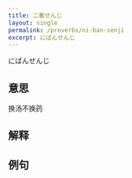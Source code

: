 ```yaml
---
title: 二番せんじ
layout: single
permalink: /proverbs/ni-ban-senji
excerpt: にばんせんじ
---
```


にばんせんじ

## 意思

换汤不换药

## 解释

## 例句

